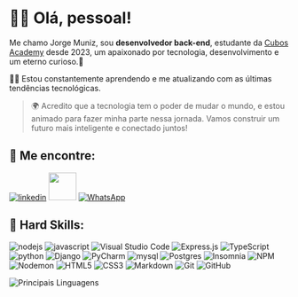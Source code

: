 # 🙋‍♂️ Olá, pessoal! 

Me chamo Jorge Muniz, sou **desenvolvedor back-end**, estudante da [Cubos Academy](https://cubos.academy/) desde 2023, um apaixonado por tecnologia, desenvolvimento e um eterno curioso.🚀

👨‍💻 Estou constantemente aprendendo e me atualizando com as últimas tendências tecnológicas.

> 🌍 Acredito que a tecnologia tem o poder de mudar o mundo, e estou animado para fazer minha parte nessa jornada. Vamos construir um futuro mais inteligente e conectado juntos!

## 🔎 Me encontre:
[![linkedin](https://img.shields.io/badge/LinkedIn-0077B5?style=for-the-badge&logo=linkedin&logoColor=white&custom_title=jorge-muniz)](https://www.linkedin.com/in/jorge-muniz/)
<a href="mailto:jorge.munizfilho@gmail.com">
<img src="https://media.tenor.com/YyvztaMcEiMAAAAi/message-notification.gif" width="50px"></a>
[![WhatsApp](https://img.shields.io/badge/WhatsApp-25D366?style=for-the-badge&logo=whatsapp&logoColor=white)](https://whatsa.me/5599985412118)


## 🧠 Hard Skills:
![nodejs](https://img.shields.io/badge/Node%20js-339933?style=for-the-badge&logo=nodedotjs&logoColor=white)
![javascript](https://img.shields.io/badge/JavaScript-323330?style=for-the-badge&logo=javascript&logoColor=F7DF1E)
![Visual Studio Code](https://img.shields.io/badge/Visual%20Studio%20Code-0078d7.svg?style=for-the-badge&logo=visual-studio-code&logoColor=white)
![Express.js](https://img.shields.io/badge/express.js-%23404d59.svg?style=for-the-badge&logo=express&logoColor=%2361DAFB)
![TypeScript](https://img.shields.io/badge/typescript-%23007ACC.svg?style=for-the-badge&logo=typescript&logoColor=white)
![python](https://img.shields.io/badge/Python-FFD43B?style=for-the-badge&logo=python&logoColor=blue)
![Django](https://img.shields.io/badge/django-%23092E20.svg?style=for-the-badge&logo=django&logoColor=white)
![PyCharm](https://img.shields.io/badge/pycharm-143?style=for-the-badge&logo=pycharm&logoColor=black&color=black&labelColor=green)
![mysql](https://img.shields.io/badge/MySQL-005C84?style=for-the-badge&logo=mysql&logoColor=white)
![Postgres](https://img.shields.io/badge/postgres-%23316192.svg?style=for-the-badge&logo=postgresql&logoColor=white)
![Insomnia](https://img.shields.io/badge/Insomnia-black?style=for-the-badge&logo=insomnia&logoColor=5849BE)
![NPM](https://img.shields.io/badge/NPM-%23CB3837.svg?style=for-the-badge&logo=npm&logoColor=white)
![Nodemon](https://img.shields.io/badge/NODEMON-%23323330.svg?style=for-the-badge&logo=nodemon&logoColor=%BBDEAD)
![HTML5](https://img.shields.io/badge/html5-%23E34F26.svg?style=for-the-badge&logo=html5&logoColor=white)
![CSS3](https://img.shields.io/badge/css3-%231572B6.svg?style=for-the-badge&logo=css3&logoColor=white)
![Markdown](https://img.shields.io/badge/markdown-%23000000.svg?style=for-the-badge&logo=markdown&logoColor=white)
![Git](https://img.shields.io/badge/git-%23F05033.svg?style=for-the-badge&logo=git&logoColor=white)
![GitHub](https://img.shields.io/badge/github-%23121011.svg?style=for-the-badge&logo=github&logoColor=white)


![Principais Linguagens](https://github-readme-stats.vercel.app/api/top-langs/?username=jorgemunizf&theme=tokyonight&hide_border=true&custom_title=Principais%20Linguagens)

